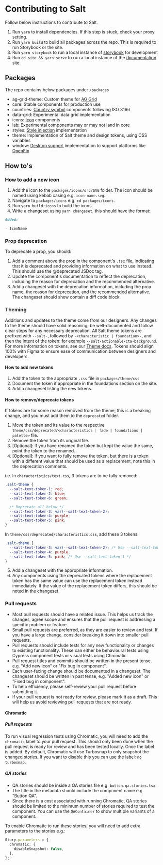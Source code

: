 # Contributing to Salt

Follow below instructions to contribute to Salt.

1. Run `yarn` to install dependencies. If this step is stuck, check your proxy setting.
2. Run `yarn build` to build all packages across the repo. This is required to run Storybook or the site.
3. Run `yarn storybook` to run a local instance of [storybook](https://storybook.js.org/docs/get-started/install#start-storybook) for development
4. Run `cd site && yarn serve` to run a local instance of the [documentation](https://www.saltdesignsystem.com/) site.

## Packages

The repo contains below packages under `/packages`

- ag-grid-theme: Custom theme for [AG Grid](https://ag-grid.com/)
- core: Stable components for production use
- countries: [Country symbol](https://www.saltdesignsystem.com/salt/components/country-symbol/) components following ISO 3166
- data-grid: Experimental data grid implementation
- icons: [Icon](https://www.saltdesignsystem.com/salt/components/icon/) components
- lab: Experimental components may or may not land in core
- styles: [Style injection](https://storybook.saltdesignsystem.com/?path=/docs/documentation-style-injection--docs) implementation
- theme: Implementation of Salt theme and design tokens, using CSS variables
- window: [Desktop support](https://storybook.saltdesignsystem.com/?path=/docs/documentation-desktop-support--docs) implementation to support platforms like [OpenFin](https://www.openfin.co/)

## How to's

### How to add a new icon

1. Add the icon to the `packages/icons/src/SVG` folder. The icon should be named using kebab casing e.g. `icon-name.svg`.
2. Navigate to `packages/icons` e.g. `cd packages/icons`.
3. Run `yarn build:icons` to build the icons.
4. Write a changeset using `yarn changeset`, this should have the format:

```md
Added:

- IconName
```

### Prop deprecation

To deprecate a prop, you should:

1. Add a comment above the prop in the component's `.tsx` file, indicating that it is deprecated and providing information on what to use instead. This should use the @deprecated JSDoc tag.
2. Update the component's documentation to reflect the deprecation, including the reason for deprecation and the recommended alternative.
3. Add a changeset with the deprecation information, including the prop name, the reason for deprecation, and the recommended alternative. The changeset should show contain a diff code block.

### Theming

Additions and updates to the theme come from our designers. Any changes to the theme should have solid reasoning, be well-documented and follow clear steps for any necessary deprecation. All Salt theme tokens are prefixed with `--salt-`, followed by `-<characteristic | foundation>-`, and then the intent of the token: for example `--salt-actionable-cta-background`. For more information on tokens, see our [Theme docs](https://storybook.saltdesignsystem.com/?path=/docs/theme-about-the-salt-theme--docs). Tokens should align 100% with Figma to ensure ease of communication between designers and developers.

#### How to add new tokens

1. Add the token to the appropriate `.css` file in `packages/theme/css`
2. Document the token if appropriate in the foundations section on the site.
3. Add a changeset listing the new tokens.

#### How to remove/deprecate tokens

If tokens are for some reason removed from the theme, this is a breaking change, and you must add them to the `deprecated` folder.

1. Move the token and its value to the respective `theme/css/deprecated/<characteristics | fade | foundations | palette>` file.
2. Remove the token from its original file.
3. [Optional]: If you have renamed the token but kept the value the same, point the token to the renamed.
4. [Optional]: If you want to fully remove the token, but there is a token with a different value that should be used as a replacement, note this in the deprecation comments.

i.e. In `characteristics/text.css`, 3 tokens are to be fully removed:

```css
.salt-theme {
  --salt-text-token-1: red;
  --salt-text-token-2: blue;
  --salt-text-token-6: green;

  /* Deprecate all below */
  --salt-text-token-3: var(--salt-text-token-2);
  --salt-text-token-4: purple;
  --salt-text-token-5: pink;
}
```

In `theme/css/deprecated/characteristics.css`, add these 3 tokens:

```css
.salt-theme {
  --salt-text-token-3: var(--salt-text-token-2); /* Use --salt-text-token-1 */
  --salt-text-token-4: purple;
  --salt-text-token-5: pink; /* Use --salt-text-token-1 */
}
```

5. Add a changeset with the appropriate information.
6. Any components using the deprecated tokens where the replacement token has the same value can use the replacement token instead immediately. If the value of the replacement token differs, this should be noted in the changeset.

### Pull requests

- Most pull requests should have a related issue. This helps us track the changes, agree scope and ensures that the pull request is addressing a specific problem or feature.
- Small pull requests are preferred, as they are easier to review and test. If you have a large change, consider breaking it down into smaller pull requests.
- Pull requests should include tests for any new functionality or changes to existing functionality. These can either be behavioural tests using Cypress component tests or visual tests using Chromatic.
- Pull request titles and commits should be written in the present tense, e.g. "Add new icon" or "Fix bug in component".
- Each user-facing change should be documented in a changeset. The changeset should be written in past tense, e.g. "Added new icon" or "Fixed bug in component".
- To help efficiency, please self-review your pull request before submitting it.
- If your pull request is not ready for review, please mark it as a draft. This will help us avoid reviewing pull requests that are not ready.

#### Chromatic

##### Pull requests

To run visual regression tests using Chromatic, you will need to add the `chromatic` label to your pull request. This should only been done when the pull request is ready for review and has been tested locally. Once the label is added.
By default, Chromatic will use Turbosnap to only snapshot the changed stories. If you want to disable this you can use the label: `no turbosnap`.

##### QA stories

- QA stories should be inside a QA stories file e.g. `button.qa.stories.tsx`.
- The title in the metadata should include the component name e.g. "Button QA".
- Since there is a cost associated with running Chromatic, QA stories should be limited to the minimum number of stories required to test the component. You can use the `QAContainer` to show multiple variants of a component.

To enable Chromatic to run these stories, you will need to add extra parameters to the stories e.g.:

```ts
Story.parameters = {
  chromatic: {
    disableSnapshot: false,
  },
};
```
